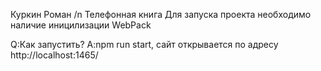 Куркин Роман /n
Телефонная книга
Для запуска проекта необходимо наличие иницилизации WebPack

Q:Как запустить?
A:npm run start, сайт открывается по адресу http://localhost:1465/
